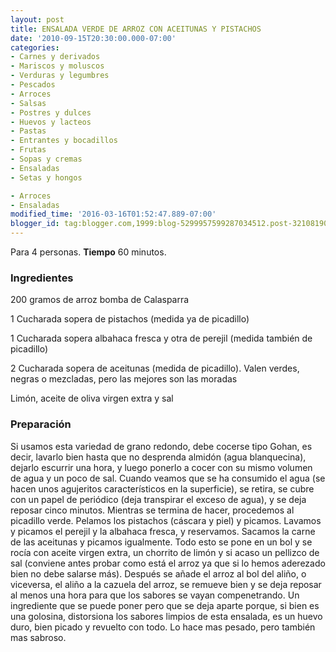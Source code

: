 ```yaml
---
layout: post
title: ENSALADA VERDE DE ARROZ CON ACEITUNAS Y PISTACHOS
date: '2010-09-15T20:30:00.000-07:00'
categories:
- Carnes y derivados
- Mariscos y moluscos
- Verduras y legumbres
- Pescados
- Arroces
- Salsas
- Postres y dulces
- Huevos y lacteos
- Pastas
- Entrantes y bocadillos
- Frutas
- Sopas y cremas
- Ensaladas
- Setas y hongos

- Arroces
- Ensaladas
modified_time: '2016-03-16T01:52:47.889-07:00'
blogger_id: tag:blogger.com,1999:blog-5299957599287034512.post-3210819017122819178
---
```


Para 4 personas.
<b>Tiempo</b> 60 minutos.

<h3>Ingredientes</h3>

200 gramos de arroz bomba de Calasparra

1 Cucharada sopera de pistachos (medida ya de picadillo)

1 Cucharada sopera albahaca fresca y otra de perejil (medida también de picadillo)

2 Cucharada sopera de aceitunas (medida de picadillo). Valen verdes, negras o mezcladas, pero las mejores son las moradas

Limón, aceite de oliva virgen extra y sal

<h3>Preparación</h3>

Si usamos esta variedad de grano redondo, debe cocerse tipo Gohan, es decir, lavarlo bien hasta que no desprenda almidón (agua blanquecina), dejarlo escurrir una hora, y luego ponerlo a cocer con su mismo volumen de agua y un poco de sal. Cuando veamos que se ha consumido el agua (se hacen unos agujeritos característicos en la superficie), se retira, se cubre con un papel de periódico (deja transpirar el exceso de agua), y se deja reposar cinco minutos. Mientras se termina de hacer, procedemos al picadillo verde. Pelamos los pistachos (cáscara y piel) y picamos. Lavamos y picamos el perejil y la albahaca fresca, y reservamos. Sacamos la carne de las aceitunas y picamos igualmente. Todo esto se pone en un bol y se rocía con aceite virgen extra, un chorrito de limón y si acaso un pellizco de sal (conviene antes probar como está el arroz ya que si lo hemos aderezado bien no debe salarse más). Después se añade el arroz al bol del aliño, o viceversa, el aliño a la cazuela del arroz, se remueve bien y se deja reposar al menos una hora para que los sabores se vayan compenetrando. Un ingrediente que se puede poner pero que se deja aparte porque, si bien es una golosina, distorsiona los sabores limpios de esta ensalada, es un huevo duro, bien picado y revuelto con todo. Lo hace mas pesado, pero también mas sabroso.

